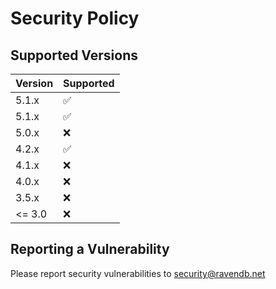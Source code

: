 # Security Policy

## Supported Versions

| Version | Supported          |
| ------- | ------------------ |
| 5.1.x   | :white_check_mark: |
| 5.1.x   | :white_check_mark: |
| 5.0.x   | :x:                |
| 4.2.x   | :white_check_mark: |
| 4.1.x   | :x:                |
| 4.0.x   | :x:                |
| 3.5.x   | :x:                |
| <= 3.0  | :x:                |

## Reporting a Vulnerability

Please report security vulnerabilities to security@ravendb.net
